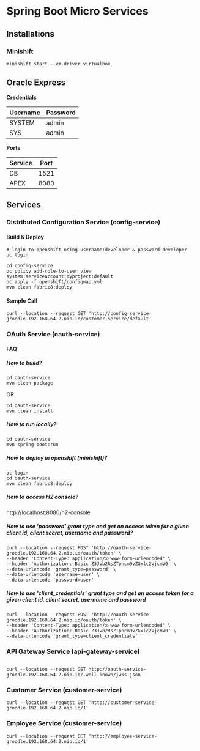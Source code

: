 # Spring Boot Micro Services

## Installations

### Minishift

```shell script
minishift start --vm-driver virtualbox
```


**Oracle Express**
----------
**Credentials**

|Username|Password  |
|--|--|
|SYSTEM  | admin |
|SYS  | admin |


**Ports**

|Service|Port  |
|--|--|
| DB | 1521 |
| APEX | 8080 |

## Services

### Distributed Configuration Service (config-service)

#### Build & Deploy

```shell script
# login to openshift using username:developer & password:developer 
oc login

cd config-service
oc policy add-role-to-user view system:serviceaccount:myproject:default
oc apply -f openshift/configmap.yml
mvn clean fabric8:deploy

```

#### Sample Call

```shell script
curl --location --request GET 'http://config-service-groodle.192.168.64.2.nip.io/customer-service/default'
```

### OAuth Service (oauth-service)

#### FAQ

##### How to build?

```shell script
cd oauth-service
mvn clean package
```
OR
```shell script
cd oauth-service
mvn clean install
```

##### How to run locally?
```shell script
cd oauth-service
mvn spring-boot:run
```

##### How to deploy in openshift (minishift)?

```shell script
oc login
cd oauth-service
mvn clean fabric8:deploy
```

##### How to access H2 console?
http://localhost:8080/h2-console

##### How to use 'password' grant type and get an access token for a given client id, client secret, username and password? 

```shell script
curl --location --request POST 'http://oauth-service-groodle.192.168.64.2.nip.io/oauth/token' \
--header 'Content-Type: application/x-www-form-urlencoded' \
--header 'Authorization: Basic Z3Jvb2RsZTpncm9vZGxlc2VjcmV0' \
--data-urlencode 'grant_type=password' \
--data-urlencode 'username=user' \
--data-urlencode 'password=user'
```
##### How to use 'client_credentials' grant type and get an access token for a given client id, client secret, username and password 

```shell script
curl --location --request POST 'http://oauth-service-groodle.192.168.64.2.nip.io/oauth/token' \
--header 'Content-Type: application/x-www-form-urlencoded' \
--header 'Authorization: Basic Z3Jvb2RsZTpncm9vZGxlc2VjcmV0' \
--data-urlencode 'grant_type=client_credentials'
```
### API Gateway Service (api-gateway-service)
```shell script

curl --location --request GET http://oauth-service-groodle.192.168.64.2.nip.io/.well-known/jwks.json
```

### Customer Service (customer-service)

```shell script
curl --location --request GET 'http://customer-service-groodle.192.168.64.2.nip.io/1'
```

### Employee Service (customer-service)

```shell script
curl --location --request GET 'http://employee-service-groodle.192.168.64.2.nip.io/1'
```